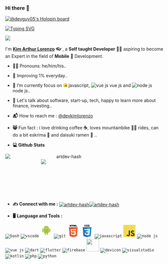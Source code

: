 ### **Hi there** **:wave:**

[![@devguy05's Holopin board](https://holopin.io/api/user/board?user=devguy05)](https://holopin.io/@devguy05)

[![Typing SVG](https://readme-typing-svg.demolab.com?font=Fira+Code&pause=1000&color=7BF710FF&width=435&lines=Developer;Curious%2C+Hungry%2C+Learner;Technology%2C+Finance%2C+Investing)](https://git.io/typing-svg)
<p align="left"><img src="https://komarev.com/ghpvc/?username=artdev-hashf&color=blue&style=flat-square&label=Profile Views"/></p>

I'm **[Kim Arthur Lorenzo](https://www.lorenzokimarthur.com/)** **:eyeglasses:** , a **Self taught Developer** :man_technologist: aspiring to become an Expert in the field of **Mobile** :iphone: Development. 
<br>

- **:man_technologist:** Pronouns: he/him/his.. 

- **:rocket:** Improving 1% everyday.. 

- **:seedling:** I’m currently focus on <img src="https://raw.githubusercontent.com/devicons/devicon/master/icons/javascript/javascript-original.svg" alt="javascript" width="13" height="12"/> javascript, <img src="https://www.vectorlogo.zone/logos/vuejs/vuejs-icon.svg" alt="vue js" width="13" height="12"/> vue js and <img src="https://www.vectorlogo.zone/logos/nodejs/nodejs-icon.svg" alt="node js" width="13" height="12"/> node js..

- **:speech_balloon:** Let's talk about software, start-up, tech, happy to learn more about finance, investing..

- **:mailbox_with_mail:** How to reach me : [@devkimlorenzo](https://twitter.com/devkimlorenzo)

- **:smile_cat:** Fun fact : i love drinking coffee **:coffee:**, loves mountainbike **:biking_man:** rides, can do a bit eskrima **:martial_arts_uniform:** and daisuki ramen **:ramen:** ..

 - **💻 Github Stats** 
 
<p align="center">
  <div align="center">
    <a href="https://github.com/denvercoder1/github-readme-streak-stats" title="Go to Source">
      <img align="left" width=390 src="https://github-readme-streak-stats.herokuapp.com/?user=artdev-hash&theme=ads-juicy-fresh&border=61dafb&hide_border=true" alt="artdev-hash" />
    </a>
    <a href="https://github.com/anuraghazra/github-readme-stats" title="Go to Source">
      <img align="right" width=390 src="https://github-readme-stats.vercel.app/api?username=artdev-hash&show_icons=true&theme=ocean_dark&border_color=61dafb&hide_border=true" />
    </a>
  </div>
  </p>
<br><br><br><br><br><br><br><br>


  - **:writing_hand:** **Connect with me :** <a href="https://dev.to/artdevhash" target="blank"><img align="center" src="https://cdn.jsdelivr.net/npm/simple-icons@3.0.1/icons/dev-dot-to.svg" alt="artdev-hash" height="30" width="40" /></a><a href="https://twitter.com/devkimlorenzo" target="blank"><img align="center" src="https://cdn.jsdelivr.net/npm/simple-icons@3.0.1/icons/twitter.svg" alt="artdev-hash" height="30" width="40" /></a>

- **:desktop_computer:** **Language and Tools :**

<code><img src="https://www.vectorlogo.zone/logos/gnu_bash/gnu_bash-icon.svg" alt="bash" width="40" height="40"/></code>
<code><img src="https://www.vectorlogo.zone/logos/visualstudio_code/visualstudio_code-icon.svg" alt="vscode" width="40" height="40"/></code>
<code><img src="https://raw.githubusercontent.com/devicons/devicon/master/icons/android/android-original-wordmark.svg" alt="android" width="40" height="40"/></code>
<code><img src="https://www.vectorlogo.zone/logos/git-scm/git-scm-icon.svg" alt="git" width="40" height="40"/></code>
<code><img src="https://raw.githubusercontent.com/devicons/devicon/master/icons/html5/html5-original-wordmark.svg" alt="html5" width="40" height="40"/></code>
<code><img src="https://raw.githubusercontent.com/devicons/devicon/master/icons/css3/css3-original-wordmark.svg" alt="css3" width="40" height="40"/></code>
<code><img src="https://www.vectorlogo.zone/logos/dotnet/dotnet-icon.svg" alt="javascript" width="40" height="40"/></code>
<code><img src="https://raw.githubusercontent.com/devicons/devicon/master/icons/javascript/javascript-original.svg" alt="javascript" width="40" height="40"/></code>
<code><img src="https://www.vectorlogo.zone/logos/nodejs/nodejs-icon.svg" alt="node js" width="40" height="40"/></code>
<code><img src="https://www.vectorlogo.zone/logos/vuejs/vuejs-icon.svg" alt="vue js" width="40" height="40"/></code>
<code><img src="https://www.vectorlogo.zone/logos/dartlang/dartlang-icon.svg" alt="dart" width="40" height="40"/></code>
<code><img src="https://www.vectorlogo.zone/logos/flutterio/flutterio-icon.svg" alt="flutter" width="40" height="40"/></code>
<code><img src="https://www.vectorlogo.zone/logos/firebase/firebase-icon.svg" alt="firebase" width="40" height="40"/></code>
<code><img src="https://raw.githubusercontent.com/artdev-hash/devicon/master/icons/wordpress/wordpress-plain.svg" width="40" height="40"></code>
<code><img src="https://raw.githubusercontent.com/artdev-hash/devicon/master/icons/devicon/devicon-original.svg" alt="devicon" width="40" height="40"></code>
<code><img src="https://raw.githubusercontent.com/artdev-hash/devicon/master/icons/visualstudio/visualstudio-plain.svg" alt="visualstudio" width="40" height="40"></code>
<code><img src="https://raw.githubusercontent.com/artdev-hash/devicon/master/icons/kotlin/kotlin-original.svg" alt="kotlin" width="40" height="40"></code>
<code><img src="https://raw.githubusercontent.com/artdev-hash/devicon/master/icons/php/php-original.svg" alt="php" width="40" height="40"></code>
<code><img src="https://raw.githubusercontent.com/artdev-hash/devicon/master/icons/python/python-original.svg" alt="python" width="40" height="40"></code>








<!--
**artdev-hash/artdev-hash** is a ✨ _special_ ✨ repository because its `README.md` (this file) appears on your GitHub profile.

Here are some ideas to get you started:
- 👯 I’m looking to collaborate on ...
- 🤔 I’m looking for help with ...
- 💬 Ask me about ...

-->

